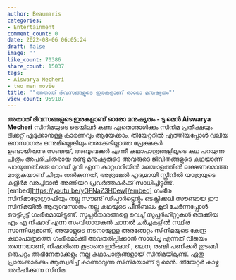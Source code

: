 ```yaml
---
author: Beaumaris
categories:
- Entertainment
comment_count: 0
date: 2022-08-06 06:05:24
draft: false
image: ''
like_count: 70386
share_count: 15037
tags:
- Aiswarya Mecheri
- two men movie
title: '"അതാത് ദിവസങ്ങളുടെ ഇരകളാണ് ഓരോ മനുഷ്യരും"'
view_count: 959107
---
```


**അതാത് ദിവസങ്ങളുടെ ഇരകളാണ് ഓരോ മനുഷ്യരും** **\- ടൂ മെൻ** **Aiswarya Mecheri** സിനിമയുടെ ട്രെയിലർ കണ്ട ഏതൊരാൾക്കും സിനിമ പ്രതീക്ഷയും ടിക്കറ്റ് എടുക്കാനുള്ള കാരണവും ആയേക്കാം, തിയേറ്ററിൽ എത്തിയപ്പോൾ വലിയ ജനസാഗരം ഒന്നുമില്ലെങ്കിലും തരക്കേടില്ലാത്ത പ്രേക്ഷകർ ഉണ്ടായിരുന്നു.സഞ്ജയ്, അബൂബക്കർ എന്നീ കഥാപാത്രങ്ങളിലൂടെ കഥ പറയുന്ന ചിത്രം അപരിചിതരായ രണ്ടു മനുഷ്യരുടെ അവരുടെ ജീവിതങ്ങളുടെ കഥയാണ് പറയുന്നത്.ഒരു റോഡ് മൂവി എന്ന കാറ്റഗറിയിൽ മലയാളത്തിൽ ലക്ഷണമൊത്ത മാതൃകയാണ് ചിത്രം നൽകുന്നത്, അത്രമേൽ ഹൃദ്യമായി സ്ക്രീനിൽ യാത്രയുടെ കുളിർമ വരച്ചിടാൻ അണിയറ പ്രവർത്തകർക്ക് സാധിച്ചിട്ടുണ്ട്. [embed]https://youtu.be/yGFNaZ3H0ew[/embed] ഗംഭീര സിനിമാട്ടോഗ്രാഫിയും നല്ല സൗണ്ട് ഡിപ്പാർട്ട്മെൻ്റും ടെക്നിക്കലി സൗണ്ടായ ഈ സിനിമയിൽ ആദ്യാവസാനം നല്ല കഥയുടെ പിൻബലം കൂടി ചേർന്നപ്പോൾ ഔട്ട്പുട്ട് ഗംഭീരമായിട്ടുണ്ട്. സൂപ്പർതാരങ്ങളെ വെച്ച് സൂപ്പർഹിറ്റുകൾ ഒരുക്കിയ എം എ നിഷാദ് എന്ന സംവിധായകൻ ചാനൽ ചർച്ചകളിൽ സ്ഥിര സാന്നിധ്യമാണ്, അയാളുടെ നടനായുള്ള അരങ്ങേറ്റം സിനിമയുടെ കേന്ദ്ര കഥാപാത്രത്തെ ഗംഭീരമാക്കി അവതരിപ്പിക്കാൻ സാധിച്ചു എന്നത് വിജയം തന്നെയാണ്, നിഷാദിനെ കൂടാതെ ഇർഷാദ് , ലെന, രഞ്ജി പണിക്കർ തുടങ്ങി ഒരുപറ്റം അഭിനേതാക്കളും നല്ല കഥാപാത്രങ്ങളായ് സിനിമയിലുണ്ട്. ഏതു പ്രായക്കാർക്കും ആസ്വദിച്ച് കാണാവുന്ന സിനിമയാണ് ടൂ മെൻ. തിയേറ്റർ കാഴ്ച അർഹിക്കുന്ന സിനിമ.